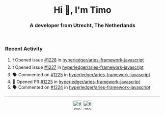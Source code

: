 <h1 align="center">Hi 👋, I'm Timo</h1>
<h3 align="center">A developer from Utrecht, The Netherlands</h3>
<br/>
<!-- https://github.com/rahuldkjain/github-profile-readme-generator --!>

<!--  <p align="left"><img src="https://github-readme-stats.vercel.app/api?username=timoglastra&show_icons=true&count_private=true&" alt="timoglastra" /></p> --!>

<!--
Github language stats
<p align="left"><img src="https://github-readme-stats.vercel.app/api/top-langs/?username=timoglastra&layout=compact" alt="timoglastra" /><p>
-->

<!-- Codestats language stats -->
<!-- <p align="left"><img src="https://codestats-readme.vercel.app/api/top-langs/?username=timoglastra&layout=compact&language_count=12" alt="timoglastra" /><p>    --!>
  
<h3>Recent Activity</h3>

<!--START_SECTION:activity-->
1. ❗️ Opened issue [#1228](https://github.com/hyperledger/aries-framework-javascript/issues/1228) in [hyperledger/aries-framework-javascript](https://github.com/hyperledger/aries-framework-javascript)
2. ❗️ Opened issue [#1227](https://github.com/hyperledger/aries-framework-javascript/issues/1227) in [hyperledger/aries-framework-javascript](https://github.com/hyperledger/aries-framework-javascript)
3. 🗣 Commented on [#1225](https://github.com/hyperledger/aries-framework-javascript/issues/1225) in [hyperledger/aries-framework-javascript](https://github.com/hyperledger/aries-framework-javascript)
4. 💪 Opened PR [#1225](https://github.com/hyperledger/aries-framework-javascript/pull/1225) in [hyperledger/aries-framework-javascript](https://github.com/hyperledger/aries-framework-javascript)
5. 🗣 Commented on [#1224](https://github.com/hyperledger/aries-framework-javascript/issues/1224) in [hyperledger/aries-framework-javascript](https://github.com/hyperledger/aries-framework-javascript)
<!--END_SECTION:activity-->

---

<p align="center">
<a href="https://twitter.com/timoglastra" target="blank"><img align="center" src="https://cdn.jsdelivr.net/npm/simple-icons@3.0.1/icons/twitter.svg" alt="timoglastra" height="30" width="30" /></a>
<a href="https://linkedin.com/in/timoglastra" target="blank"><img align="center" src="https://cdn.jsdelivr.net/npm/simple-icons@3.0.1/icons/linkedin.svg" alt="timoglastra" height="30" width="30" /></a>
</p>



